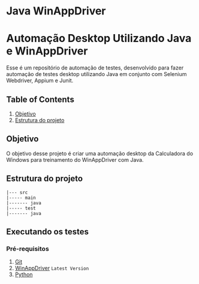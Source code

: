# Java WinAppDriver

# Automação Desktop Utilizando Java e WinAppDriver

Esse é um repositório de automação de testes, desenvolvido para fazer automação de testes desktop utilizando Java em conjunto com Selenium Webdriver, Appium e Junit.

## Table of Contents

1. [Objetivo](#objetivo)
2. [Estrutura do projeto](#estrutura-do-projeto)

## Objetivo

O objetivo desse projeto é criar uma automação desktop da Calculadora do Windows para treinamento do WinAppDriver com Java.

## Estrutura do projeto

```
|--- src
|----- main
|------- java
|----- test
|------- java
```

## Executando os testes

### Pré-requisitos

1. [Git](https://git-scm.com/) 
2. [WinAppDriver](https://github.com/microsoft/WinAppDriver) `Latest Version`   
3. [Python](https://www.java.com/pt-BR/) 

